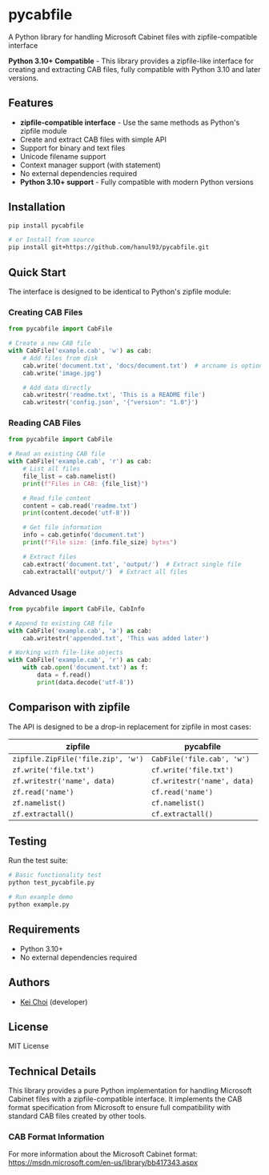 # pycabfile

A Python library for handling Microsoft Cabinet files with zipfile-compatible interface

**Python 3.10+ Compatible** - This library provides a zipfile-like interface for creating and extracting CAB files, fully compatible with Python 3.10 and later versions.

## Features

- **zipfile-compatible interface** - Use the same methods as Python's zipfile module
- Create and extract CAB files with simple API
- Support for binary and text files
- Unicode filename support
- Context manager support (with statement)
- No external dependencies required
- **Python 3.10+ support** - Fully compatible with modern Python versions

## Installation

```bash
pip install pycabfile

# or Install from source
pip install git+https://github.com/hanul93/pycabfile.git
```

## Quick Start

The interface is designed to be identical to Python's zipfile module:

### Creating CAB Files

```python
from pycabfile import CabFile

# Create a new CAB file
with CabFile('example.cab', 'w') as cab:
    # Add files from disk
    cab.write('document.txt', 'docs/document.txt')  # arcname is optional
    cab.write('image.jpg')

    # Add data directly
    cab.writestr('readme.txt', 'This is a README file')
    cab.writestr('config.json', '{"version": "1.0"}')
```

### Reading CAB Files

```python
from pycabfile import CabFile

# Read an existing CAB file
with CabFile('example.cab', 'r') as cab:
    # List all files
    file_list = cab.namelist()
    print(f"Files in CAB: {file_list}")

    # Read file content
    content = cab.read('readme.txt')
    print(content.decode('utf-8'))

    # Get file information
    info = cab.getinfo('document.txt')
    print(f"File size: {info.file_size} bytes")

    # Extract files
    cab.extract('document.txt', 'output/')  # Extract single file
    cab.extractall('output/')  # Extract all files
```

### Advanced Usage

```python
from pycabfile import CabFile, CabInfo

# Append to existing CAB file
with CabFile('example.cab', 'a') as cab:
    cab.writestr('appended.txt', 'This was added later')

# Working with file-like objects
with CabFile('example.cab', 'r') as cab:
    with cab.open('document.txt') as f:
        data = f.read()
        print(data.decode('utf-8'))
```

## Comparison with zipfile

The API is designed to be a drop-in replacement for zipfile in most cases:

| zipfile                            | pycabfile                   |
| ---------------------------------- | --------------------------- |
| `zipfile.ZipFile('file.zip', 'w')` | `CabFile('file.cab', 'w')`  |
| `zf.write('file.txt')`             | `cf.write('file.txt')`      |
| `zf.writestr('name', data)`        | `cf.writestr('name', data)` |
| `zf.read('name')`                  | `cf.read('name')`           |
| `zf.namelist()`                    | `cf.namelist()`             |
| `zf.extractall()`                  | `cf.extractall()`           |

## Testing

Run the test suite:

```bash
# Basic functionality test
python test_pycabfile.py

# Run example demo
python example.py
```

## Requirements

- Python 3.10+
- No external dependencies required

## Authors

- [Kei Choi](https://github.com/hanul93) (developer)

## License

MIT License

## Technical Details

This library provides a pure Python implementation for handling Microsoft Cabinet files with a zipfile-compatible interface. It implements the CAB format specification from Microsoft to ensure full compatibility with standard CAB files created by other tools.

### CAB Format Information

For more information about the Microsoft Cabinet format:
https://msdn.microsoft.com/en-us/library/bb417343.aspx
